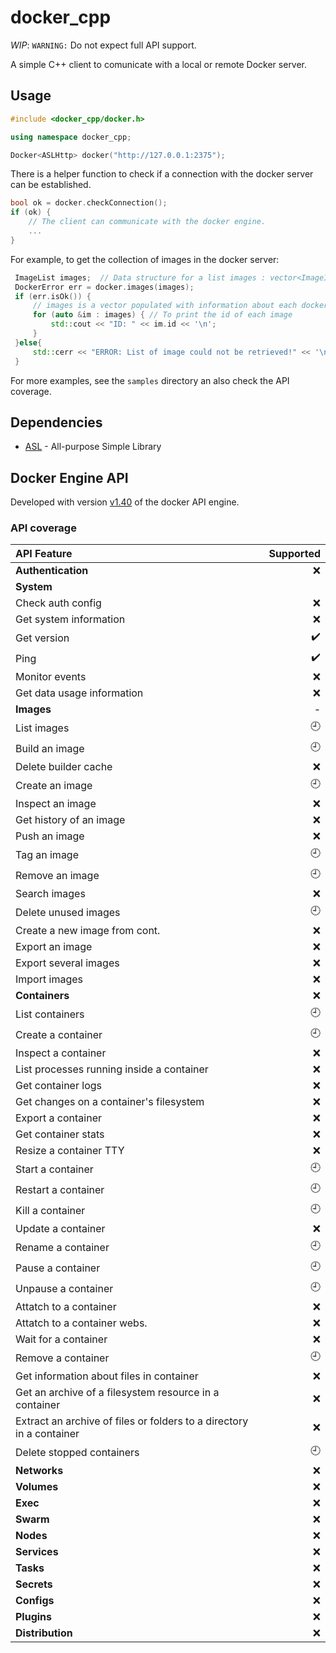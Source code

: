 # docker_cpp

*WIP*: `WARNING:` Do not expect full API support.

A simple C++ client to comunicate with a local or remote Docker server.

## Usage

```c++
#include <docker_cpp/docker.h>

using namespace docker_cpp;

Docker<ASLHttp> docker("http://127.0.0.1:2375");
```

There is a helper function to check if a connection with the docker server can be established.

```c++
bool ok = docker.checkConnection();
if (ok) {
    // The client can communicate with the docker engine.
    ...
}
```

For example, to get the collection of images in the docker server:

```c++
 ImageList images;  // Data structure for a list images : vector<ImageInfo>
 DockerError err = docker.images(images);
 if (err.isOk()) {
     // images is a vector populated with information about each docker image
     for (auto &im : images) { // To print the id of each image
         std::cout << "ID: " << im.id << '\n';
     }
 }else{
     std::cerr << "ERROR: List of image could not be retrieved!" << '\n';
 }
```

For more examples, see the `samples` directory an also check the API coverage.

## Dependencies

- [ASL](https://github.com/aslze/asl) - All-purpose Simple Library

## Docker Engine API

Developed with version [v1.40](https://docs.docker.com/engine/api/v1.40/) of the docker API engine.

### API coverage

| API Feature                  | Supported |
| :--------------------------- | --------: |
| __Authentication__           | :x: |
| __System__                   |     |
| Check auth config            | :x: |
| Get system information       | :x: |
| Get version                  | :heavy_check_mark: |
| Ping                         | :heavy_check_mark: |
| Monitor events               | :x: |
| Get data usage information   | :x: |
| __Images__                   | -  |
| List images                  | :clock9: |
| Build an image               | :clock9: |
| Delete builder cache         | :x: |
| Create an image              | :clock9: |
| Inspect an image             | :x: |
| Get history of an image      | :x: |
| Push an image                | :x: |
| Tag an image                 | :clock9: |
| Remove an image              | :clock9: |
| Search images                | :x: |
| Delete unused images         | :clock9: |
| Create a new image from cont.| :x: |
| Export an image              | :x: |
| Export several images        | :x: |
| Import images                | :x: |
| __Containers__               | :x: |
| List containers              | :clock9: |
| Create a container           | :clock9: |
| Inspect a container          | :x: |
| List processes running inside a container | :x: |
| Get container logs           | :x: |
| Get changes on a container's filesystem | :x: |
| Export a container           | :x: |
| Get container stats          | :x: |
| Resize a container TTY       | :x: |
| Start a container            | :clock9: |
| Restart a container          | :clock9: |
| Kill a container             | :clock9: |
| Update a container           | :x: |
| Rename a container           | :clock9: |
| Pause a container            | :clock9: |
| Unpause a container          | :clock9: |
| Attatch to a container       | :x: |
| Attatch to a container webs. | :x: |
| Wait for a container         | :x: |
| Remove a container           | :clock9: |
| Get information about files in container | :x: |
| Get an archive of a filesystem resource in a container | :x: |
| Extract an archive of files or folders to a directory in a container | :x: |
| Delete stopped containers    | :clock9: |
| __Networks__       | :x:  |
| __Volumes__        | :x:  |
| __Exec__           | :x:  |
| __Swarm__          | :x:  |
| __Nodes__          | :x:  |
| __Services__       | :x:  |
| __Tasks__          | :x:  |
| __Secrets__        | :x:  |
| __Configs__        | :x:  |
| __Plugins__        | :x:  |
| __Distribution__   | :x:  |
